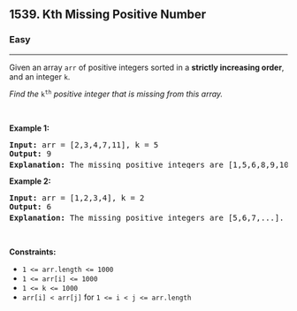 <h2>1539. Kth Missing Positive Number</h2><h3>Easy</h3><hr><div style="user-select: auto;"><p style="user-select: auto;">Given an array <code style="user-select: auto;">arr</code>&nbsp;of positive integers&nbsp;sorted in a <strong style="user-select: auto;">strictly increasing order</strong>, and an integer <code style="user-select: auto;"><font face="monospace" style="user-select: auto;">k</font></code>.</p>

<p style="user-select: auto;"><em style="user-select: auto;">Find the </em><font face="monospace" style="user-select: auto;"><code style="user-select: auto;">k<sup style="user-select: auto;">th</sup></code></font><em style="user-select: auto;">&nbsp;positive integer that is missing from this array.</em></p>

<p style="user-select: auto;">&nbsp;</p>
<p style="user-select: auto;"><strong style="user-select: auto;">Example 1:</strong></p>

<pre style="user-select: auto;"><strong style="user-select: auto;">Input:</strong> arr = [2,3,4,7,11], k = 5
<strong style="user-select: auto;">Output:</strong> 9
<strong style="user-select: auto;">Explanation: </strong>The missing positive integers are [1,5,6,8,9,10,12,13,...]. The 5<sup style="user-select: auto;">th</sup>&nbsp;missing positive integer is 9.
</pre>

<p style="user-select: auto;"><strong style="user-select: auto;">Example 2:</strong></p>

<pre style="user-select: auto;"><strong style="user-select: auto;">Input:</strong> arr = [1,2,3,4], k = 2
<strong style="user-select: auto;">Output:</strong> 6
<strong style="user-select: auto;">Explanation: </strong>The missing positive integers are [5,6,7,...]. The 2<sup style="user-select: auto;">nd</sup> missing positive integer is 6.
</pre>

<p style="user-select: auto;">&nbsp;</p>
<p style="user-select: auto;"><strong style="user-select: auto;">Constraints:</strong></p>

<ul style="user-select: auto;">
	<li style="user-select: auto;"><code style="user-select: auto;">1 &lt;= arr.length &lt;= 1000</code></li>
	<li style="user-select: auto;"><code style="user-select: auto;">1 &lt;= arr[i] &lt;= 1000</code></li>
	<li style="user-select: auto;"><code style="user-select: auto;">1 &lt;= k &lt;= 1000</code></li>
	<li style="user-select: auto;"><code style="user-select: auto;">arr[i] &lt; arr[j]</code> for <code style="user-select: auto;">1 &lt;= i &lt; j &lt;= arr.length</code></li>
</ul>
</div>